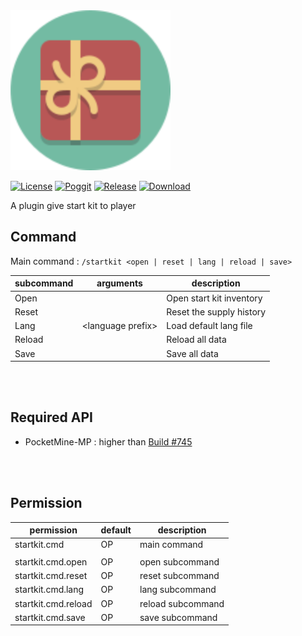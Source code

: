 <img src="./assets/icon/index.svg" height="256" width="256">  

[![License](https://img.shields.io/github/license/Blugin/StartKit-PMMP.svg?label=License)](LICENSE)
[![Poggit](https://poggit.pmmp.io/ci.shield/Blugin/StartKit-PMMP/StartKit)](https://poggit.pmmp.io/ci/Blugin/StartKit-PMMP)
[![Release](https://img.shields.io/github/release/Blugin/StartKit-PMMP.svg?label=Release)](https://github.com/Blugin/StartKit-PMMP/releases/latest)
[![Download](https://img.shields.io/github/downloads/Blugin/StartKit-PMMP/total.svg?label=Download)](https://github.com/Blugin/StartKit-PMMP/releases/latest)


A plugin give start kit to player

## Command
Main command : `/startkit <open | reset | lang | reload | save>`

| subcommand | arguments           | description              |
| ---------- | ------------------- | ------------------------ |
| Open       |                     | Open start kit inventory |
| Reset      |                     | Reset the supply history |
| Lang       | \<language prefix\> | Load default lang file   |
| Reload     |                     | Reload all data          |
| Save       |                     | Save all data            |
  
<br/><br/>
  
## Required API
- PocketMine-MP : higher than [Build #745](https://jenkins.pmmp.io/job/PocketMine-MP/745)
  
<br/><br/>
  
## Permission
| permission          | default  | description       |
| ------------------- | -------- | ----------------- |
| startkit.cmd        | OP       | main command      |
|                     |          |                   |
| startkit.cmd.open   | OP       | open subcommand   |
| startkit.cmd.reset  | OP       | reset subcommand  |
| startkit.cmd.lang   | OP       | lang subcommand   |
| startkit.cmd.reload | OP       | reload subcommand |
| startkit.cmd.save   | OP       | save subcommand   |